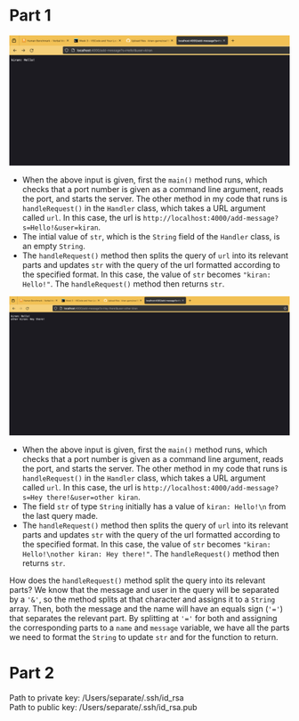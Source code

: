 # Part 1
![Image](/lab-report2-images/hello.png)

* When the above input is given, first the `main()` method runs, which checks that a port number is given as a command line argument, reads the port, and starts the server. The other method in my code that runs is `handleRequest()` in the `Handler` class, which takes a URL argument called `url`. In this case, the url is `http://localhost:4000/add-message?s=Hello!&user=kiran`. 
* The intial value of `str`, which is the `String` field of the `Handler` class, is an empty `String`. 
* The `handleRequest()` method then splits the query of `url` into its relevant parts and updates `str` with the query of the url formatted according to the specified format. In this case, the value of `str` becomes `"kiran: Hello!"`. The `handleRequest()` method then returns `str`.

![Image](/lab-report2-images/hello-hey-there.png)
* When the above input is given, first the `main()` method runs, which checks that a port number is given as a command line argument, reads the port, and starts the server. The other method in my code that runs is `handleRequest()` in the `Handler` class, which takes a URL argument called `url`. In this case, the url is `http://localhost:4000/add-message?s=Hey there!&user=other kiran`.
* The field `str` of type `String` initially has a value of `kiran: Hello!\n` from the last query made.
* The `handleRequest()` method then splits the query of `url` into its relevant parts and updates `str` with the query of the url formatted according to the specified format. In this case, the value of `str` becomes `"kiran: Hello!\nother kiran: Hey there!"`. The `handleRequest()` method then returns `str`.

How does the `handleRequest()` method split the query into its relevant parts? We know that the message and user in the query will be separated by a `'&'`, so the method splits at that character and assigns it to a `String` array. Then, both the message and the name will have an equals sign (`'='`) that separates the relevant part. By splitting at `'='` for both and assigning the corresponding parts to a `name` and `message` variable, we have all the parts we need to format the `String` to update `str` and for the function to return. 

# Part 2


Path to private key: /Users/separate/.ssh/id_rsa  
Path to public key: /Users/separate/.ssh/id_rsa.pub

